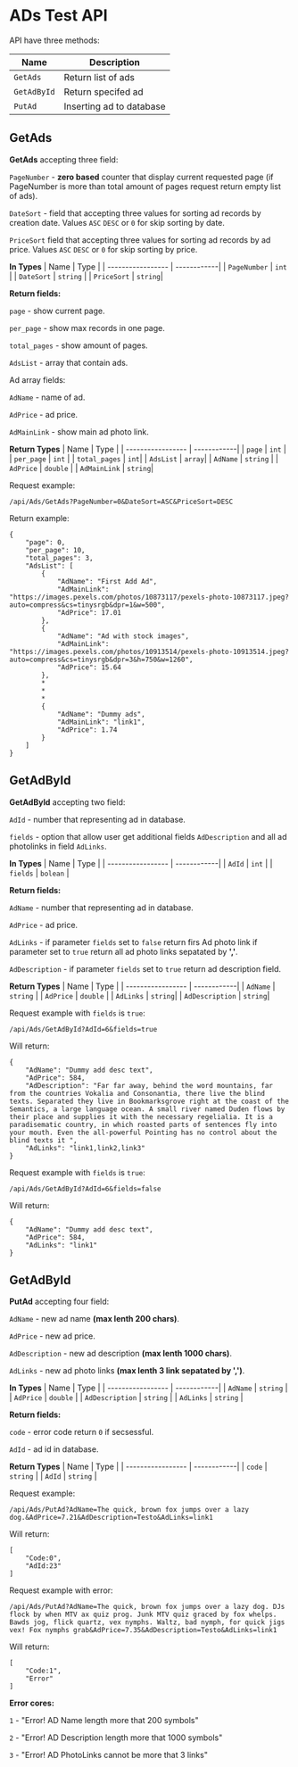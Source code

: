 
# ADs Test API

API have three methods:

| Name             | Description                                                                |
| ----------------- | ------------|
| `GetAds` | Return list of ads |
| `GetAdById` | Return specifed ad |
| `PutAd` |  Inserting ad to database| 


## GetAds

**GetAds** accepting three field:

`PageNumber` - **zero based** counter that display current requested page (if PageNumber is more than total amount of pages request return empty list of ads).

`DateSort` - field that accepting three values for sorting ad records by creation date. Values `ASC` `DESC` or `0` for skip sorting by date.

`PriceSort`  field that accepting three values for sorting ad records by ad price. Values `ASC` `DESC` or `0` for skip sorting by price.

**In Types**
| Name             | Type |
| ----------------- | ------------|
| `PageNumber` | `int` |
| `DateSort` | `string` |
| `PriceSort` |  `string`| 



**Return fields:**


`page` - show current page.

`per_page` - show max records in one page.

`total_pages` - show amount of pages.

`AdsList` - array that contain ads.

Ad array fields:

`AdName` - name of ad.

`AdPrice` - ad price.

`AdMainLink` - show main ad photo link.

**Return Types**
| Name             | Type |
| ----------------- | ------------|
| `page` | `int` |
| `per_page` | `int` |
| `total_pages` |  `int`| 
| `AdsList` |  `array`|
| `AdName` | `string` |
| `AdPrice` | `double` |
| `AdMainLink` |  `string`| 


Request example:
```
/api/Ads/GetAds?PageNumber=0&DateSort=ASC&PriceSort=DESC
```

Return example:

```
{
    "page": 0,
    "per_page": 10,
    "total_pages": 3,
    "AdsList": [
        {
            "AdName": "First Add Ad",
            "AdMainLink": "https://images.pexels.com/photos/10873117/pexels-photo-10873117.jpeg?auto=compress&cs=tinysrgb&dpr=1&w=500",
            "AdPrice": 17.01
        },
        {
            "AdName": "Ad with stock images",
            "AdMainLink": "https://images.pexels.com/photos/10913514/pexels-photo-10913514.jpeg?auto=compress&cs=tinysrgb&dpr=3&h=750&w=1260",
            "AdPrice": 15.64
        },
        *
        *        
        *
        {
            "AdName": "Dummy ads",
            "AdMainLink": "link1",
            "AdPrice": 1.74
        }
    ]
}
```
## GetAdById

**GetAdById** accepting two field:

`AdId` - number that representing ad in database.

`fields` - option that allow user get additional fields `AdDescription` and all ad photolinks in field `AdLinks`.

**In Types**
| Name             | Type |
| ----------------- | ------------|
| `AdId` | `int` |
| `fields` | `bolean` |

**Return fields:**

`AdName` - number that representing ad in database.

`AdPrice` - ad price.

`AdLinks` - if parameter `fields` set to `false` return firs Ad photo link if parameter set to `true` return all ad photo links sepatated by **','**.

`AdDescription` - if parameter `fields` set to `true` return ad description field.

**Return Types**
| Name             | Type |
| ----------------- | ------------|
| `AdName` | `string` |
| `AdPrice` | `double` |
| `AdLinks` |  `string`| 
| `AdDescription` |  `string`| 


Request example with `fields` is `true`:
```
/api/Ads/GetAdById?AdId=6&fields=true
```

Will return:

```
{
    "AdName": "Dummy add desc text",
    "AdPrice": 584,
    "AdDescription": "Far far away, behind the word mountains, far from the countries Vokalia and Consonantia, there live the blind texts. Separated they live in Bookmarksgrove right at the coast of the Semantics, a large language ocean. A small river named Duden flows by their place and supplies it with the necessary regelialia. It is a paradisematic country, in which roasted parts of sentences fly into your mouth. Even the all-powerful Pointing has no control about the blind texts it ",
    "AdLinks": "link1,link2,link3"
}
```

Request example with `fields` is `true`:
```
/api/Ads/GetAdById?AdId=6&fields=false
```

Will return:
```
{
    "AdName": "Dummy add desc text",
    "AdPrice": 584,
    "AdLinks": "link1"
}
```
## GetAdById

**PutAd** accepting four field:

`AdName` - new ad name **(max lenth 200 chars)**.

`AdPrice` - new ad price.

`AdDescription` - new ad description  **(max lenth 1000 chars)**.

`AdLinks` - new ad photo links **(max lenth 3 link sepatated by ',')**.


**In Types**
| Name             | Type |
| ----------------- | ------------|
| `AdName` | `string` |
| `AdPrice` | `double` |
| `AdDescription` | `string` |
| `AdLinks` | `string` |

**Return fields:**

`code` - error code return `0` if secsessful.

`AdId` - ad id in database.

**Return Types**
| Name             | Type |
| ----------------- | ------------|
| `code` | `string` |
| `AdId` | `string` |



Request example:
```
/api/Ads/PutAd?AdName=The quick, brown fox jumps over a lazy dog.&AdPrice=7.21&AdDescription=Testo&AdLinks=link1
```

Will return:

```
[
    "Code:0",
    "AdId:23"
]
```

Request example with error:
```
/api/Ads/PutAd?AdName=The quick, brown fox jumps over a lazy dog. DJs flock by when MTV ax quiz prog. Junk MTV quiz graced by fox whelps. Bawds jog, flick quartz, vex nymphs. Waltz, bad nymph, for quick jigs vex! Fox nymphs grab&AdPrice=7.35&AdDescription=Testo&AdLinks=link1
```

Will return:
```
[
    "Code:1",
    "Error"
]
```

**Error cores:**

`1` - "Error! AD Name length more that 200 symbols"

`2` - "Error! AD Description length more that 1000 symbols"

`3` - "Error! AD PhotoLinks cannot be more that 3 links"
